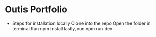 # Outis Portfolio
- Steps for installation locally
  Clone into the repo
  Open the folder in terminal
  Run npm <a>install</a>
  lastly, run npm run dev
